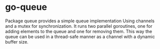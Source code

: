 # go-queue

Package queue provides a simple queue implementation
Using channels and a mutex for synchronization.
It runs two parallel goroutines, one for adding elements to the queue and one for removing them.
This way the queue can be used in a thread-safe manner as a channel with a dynamic buffer size.